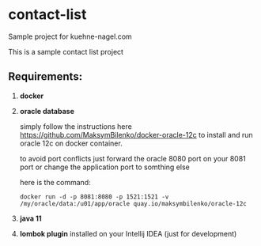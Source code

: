 # contact-list
Sample project for kuehne-nagel.com

This is a sample contact list project

## Requirements:

1. **docker**

2. **oracle database**

    simply follow the instructions here https://github.com/MaksymBilenko/docker-oracle-12c to install and run oracle 12c on docker container.
    
    to avoid port conflicts just forward the oracle 8080 port on your 8081 port or change the application port to somthing else
    
    here is the command: 
    
    `docker run -d -p 8081:8080 -p 1521:1521 -v /my/oracle/data:/u01/app/oracle quay.io/maksymbilenko/oracle-12c`

3. **java 11**

4. **lombok plugin** installed on your Intellij IDEA (just for development)